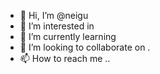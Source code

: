 - 👋 Hi, I’m @neigu 
- 👀 I’m interested in 
- 🌱 I’m currently learning
- 💞️ I’m looking to collaborate on .
- 📫 How to reach me ..

<!---
neigu/neigu is a ✨ special ✨ repository because its `README.md` (this file) appears on your GitHub profile.
You can click the Preview link to take a look at your changes.
--->
